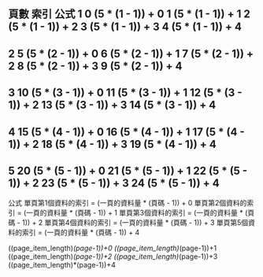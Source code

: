頁數 索引  公式
1   0  (5 * (1 - 1)) + 0
    1  (5 * (1 - 1)) + 1
    2  (5 * (1 - 1)) + 2
    3  (5 * (1 - 1)) + 3
    4  (5 * (1 - 1)) + 4
------------------------------------------------
2   5  (5 * (2 - 1)) + 0
    6  (5 * (2 - 1)) + 1
    7  (5 * (2 - 1)) + 2
    8  (5 * (2 - 1)) + 3
    9  (5 * (2 - 1)) + 4
------------------------------------------------
3   10 (5 * (3 - 1)) + 0
    11 (5 * (3 - 1)) + 1
    12 (5 * (3 - 1)) + 2
    13 (5 * (3 - 1)) + 3
    14 (5 * (3 - 1)) + 4
------------------------------------------------
4   15 (5 * (4 - 1)) + 0
    16 (5 * (4 - 1)) + 1
    17 (5 * (4 - 1)) + 2
    18 (5 * (4 - 1)) + 3
    19 (5 * (4 - 1)) + 4
------------------------------------------------
5   20 (5 * (5 - 1)) + 0
    21 (5 * (5 - 1)) + 1
    22 (5 * (5 - 1)) + 2
    23 (5 * (5 - 1)) + 3
    24 (5 * (5 - 1)) + 4
------------------------------------------------
公式
單頁第1個資料的索引 = (一頁的資料量 * (頁碼 - 1)) + 0
單頁第2個資料的索引 = (一頁的資料量 * (頁碼 - 1)) + 1
單頁第3個資料的索引 = (一頁的資料量 * (頁碼 - 1)) + 2
單頁第4個資料的索引 = (一頁的資料量 * (頁碼 - 1)) + 3
單頁第5個資料的索引 = (一頁的資料量 * (頁碼 - 1)) + 4

((page_item_length)*(page-1))+0
((page_item_length)*(page-1))+1
((page_item_length)*(page-1))+2
((page_item_length)*(page-1))+3
((page_item_length)*(page-1))+4